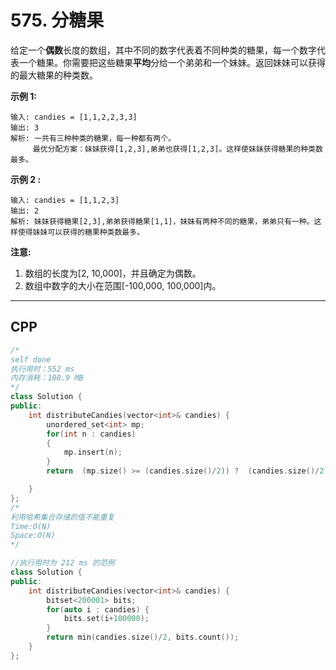 # 575. 分糖果

给定一个**偶数**长度的数组，其中不同的数字代表着不同种类的糖果，每一个数字代表一个糖果。你需要把这些糖果**平均**分给一个弟弟和一个妹妹。返回妹妹可以获得的最大糖果的种类数。

**示例 1:**

```
输入: candies = [1,1,2,2,3,3]
输出: 3
解析: 一共有三种种类的糖果，每一种都有两个。
     最优分配方案：妹妹获得[1,2,3],弟弟也获得[1,2,3]。这样使妹妹获得糖果的种类数最多。
```

**示例 2 :**

```
输入: candies = [1,1,2,3]
输出: 2
解析: 妹妹获得糖果[2,3],弟弟获得糖果[1,1]，妹妹有两种不同的糖果，弟弟只有一种。这样使得妹妹可以获得的糖果种类数最多。
```

**注意:**

1. 数组的长度为[2, 10,000]，并且确定为偶数。
2. 数组中数字的大小在范围[-100,000, 100,000]内。

***

## CPP

```cpp
/*
self done
执行用时：552 ms
内存消耗：108.9 MB
*/
class Solution {
public:
    int distributeCandies(vector<int>& candies) {
        unordered_set<int> mp;
        for(int n : candies)
        {
            mp.insert(n);
        }
        return  (mp.size() >= (candies.size()/2)) ?  (candies.size()/2) : mp.size();

    }
};
/*
利用哈希集合存储的值不能重复
Time:O(N)
Space:O(N)
*/
```



```cpp
//执行用时为 212 ms 的范例
class Solution {
public:
    int distributeCandies(vector<int>& candies) {
        bitset<200001> bits;
        for(auto i : candies) {
            bits.set(i+100000);
        }
        return min(candies.size()/2, bits.count());
    }
};
```

